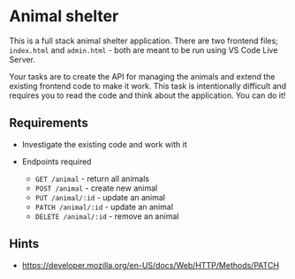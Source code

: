 # Animal shelter

This is a full stack animal shelter application. There are two frontend files; `index.html` and `admin.html` - both are meant to be run using VS Code Live Server.

Your tasks are to create the API for managing the animals and extend the existing frontend code to make it work. This task is intentionally difficult and requires you to read the code and think about the application. You can do it!

## Requirements

- Investigate the existing code and work with it
- Endpoints required

    - `GET /animal` - return all animals
    - `POST /animal` - create new animal
    - `PUT /animal/:id` - update an animal
    - `PATCH /animal/:id` - update an animal
    - `DELETE /animal/:id` - remove an animal

## Hints

- https://developer.mozilla.org/en-US/docs/Web/HTTP/Methods/PATCH
